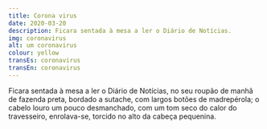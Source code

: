 ```yaml
---
title: Corona virus
date: 2020-03-20
description: Ficara sentada à mesa a ler o Diário de Notícias.
img: coronavirus
alt: um coronavirus
colour: yellow
transEs: coronavirus
transEn: coronavirus
---
```


Ficara sentada à mesa a ler o Diário de Notícias, no seu roupão de manhã de fazenda preta, bordado a sutache, com largos botões de madrepérola; o cabelo louro um pouco desmanchado, com um tom seco do calor do travesseiro, enrolava-se, torcido no alto da cabeça pequenina.
